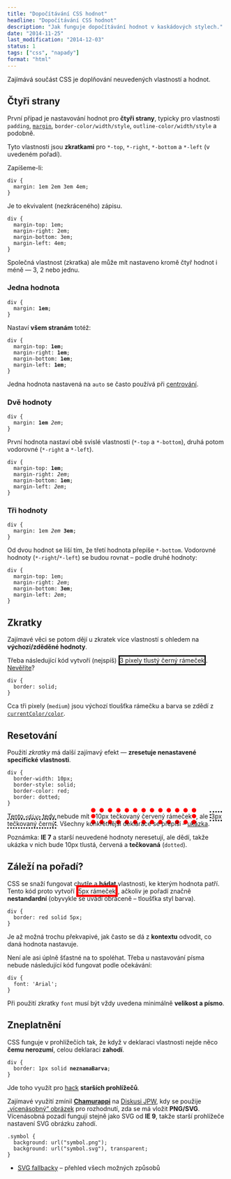 ```yaml
---
title: "Dopočítávání CSS hodnot"
headline: "Dopočítávání CSS hodnot"
description: "Jak funguje dopočítávání hodnot v kaskádových stylech."
date: "2014-11-25"
last_modification: "2014-12-03"
status: 1
tags: ["css", "napady"]
format: "html"
---
```


<p>Zajímává součást CSS je doplňování neuvedených vlastností a hodnot.</p>



<h2 id="ctyri">Čtyři strany</h2>

<p>První případ je nastavování hodnot pro <b>čtyři strany</b>, typicky pro vlastnosti <code>padding</code>, <a href="/margin"><code>margin</code></a>, <code>border-color/width/style</code>, <code>outline-color/width/style</code> a podobně.</p>

<p>Tyto vlastnosti jsou <b>zkratkami</b> pro <code>*-top</code>, <code>*-right</code>, <code>*-bottom</code> a <code>*-left</code> (v uvedeném pořadí).</p>

<p>Zapíšeme-li:</p>

<pre><code>div {
  margin: 1em 2em 3em 4em;
}</code></pre>

<p>Je to ekvivalent (nezkráceného) zápisu.</p>

<pre><code>div {
  margin-top: 1em;
  margin-right: 2em;
  margin-bottom: 3em;
  margin-left: 4em;
}</code></pre>

<p>Společná vlastnost (zkratka) ale může mít nastaveno kromě čtyř hodnot i méně — 3, 2 nebo jednu.</p>











<h3 id="jedna">Jedna hodnota</h3>

<pre><code>div {
  margin: <b>1em</b>;
}</code></pre>

<p>Nastaví <b>všem stranám</b> totéž:</p>

<pre><code>div {
  margin-top: <b>1em</b>;
  margin-right: <b>1em</b>;
  margin-bottom: <b>1em</b>;
  margin-left: <b>1em</b>;
}</code></pre>


<div class="internal-content">
<p>Jedna hodnota nastavená na <code>auto</code> se často používá při <a href="/centrovani#margin-auto">centrování</a>.</p>
</div>








<h3 id="dve">Dvě hodnoty</h3>

<pre><code>div {
  margin: <b>1em</b> <i>2em</i>;
}</code></pre>

<p>První hodnota nastaví obě svislé vlastnosti (<code>*-top</code> a <code>*-bottom</code>), druhá potom vodorovné (<code>*-right</code> a <code>*-left</code>).</p>

<pre><code>div {
  margin-top: <b>1em</b>;
  margin-right: <i>2em</i>;
  margin-bottom: <b>1em</b>;
  margin-left: <i>2em</i>;
}</code></pre>










<h3 id="tri">Tři hodnoty</h3>

<pre><code>div {
  margin: 1em <i>2em</i> <b>3em</b>;
}</code></pre>

<p>Od dvou hodnot se liší tím, že třetí hodnota přepíše <code>*-bottom</code>. Vodorovné hodnoty (<code>*-right</code>/<code>*-left</code>) se budou rovnat – podle druhé hodnoty:</p>

<pre><code>div {
  margin-top: 1em;
  margin-right: <i>2em</i>;
  margin-bottom: <b>3em</b>;
  margin-left: <i>2em</i>;
}</code></pre>















<h2 id="zkratky">Zkratky</h2>

<p>Zajímavé věci se potom dějí u zkratek více vlastností s ohledem na <b>výchozí/zděděné hodnoty</b>.</p>

<p>Třeba následující kód vytvoří (nejspíš) <span style="border: solid">3 pixely tlustý černý rámeček</span>. <a href="https://kod.djpw.cz/kiib">Nevěříte</a>?</p>

<pre><code>div {
  border: solid;
}</code></pre>

<p>Cca tři pixely (<code>medium</code>) jsou výchozí tloušťka rámečku a barva se zdědí z <a href="/currentcolor"><code>currentColor/color</code></a>.</p>




<h2 id="resetovani">Resetování</h2>

<p>Použití <i>zkratky</i> má další zajímavý efekt — <b>zresetuje nenastavené specifické vlastnosti</b>.</p>

<pre><code>div {  
  border-width: 10px;
  border-style: solid;
  border-color: red;
  border: dotted;
}</code></pre>

<p>Tento <code>&lt;div></code> tedy nebude mít <span style="border: 10px dotted red">10px tečkovaný červený rámeček</span>, ale <span style="border: dotted">3px tečkovaný černý</span>. Všechny konkrétnější deklarace se přepíší – <a href="https://kod.djpw.cz/liib">ukázka</a>.</p>

<p>Poznámka: <b>IE 7</b> a starší neuvedené hodnoty neresetují, ale dědí, takže ukázka v nich bude 10px tlustá, červená a <b>tečkovaná</b> (<code>dotted</code>).</p>









<h2 id="poradi">Záleží na pořadí?</h2>

<p>CSS se snaží fungovat chytře a <b>hádat</b> vlastnosti, ke kterým hodnota patří. Tento kód proto vytvoří <span style="border: red solid 5px">5px rámeček</span>, ačkoliv je pořadí značně <b>nestandardní</b> (obyvykle se uvádí obráceně – tloušťka styl barva).</p>

<pre><code>div {
  border: red solid 5px;
}</code></pre>

<p>Je až možná trochu překvapivé, jak často se dá z <b>kontextu</b> odvodit, co daná hodnota nastavuje.</p>

<p>Není ale asi úplně šťastné na to spoléhat. Třeba u nastavování písma nebude následující kód fungovat podle očekávání:</p>

<pre><code>div {
  font: 'Arial';
}</code></pre>

<p>Při použití zkratky <code>font</code> musí být vždy uvedena minimálně <b>velikost a písmo</b>.</p>













<h2 id="zneplatneni">Zneplatnění</h2>

<p>CSS funguje v prohlížečích tak, že když v deklaraci vlastnosti nejde něco <b>čemu nerozumí</b>, celou deklaraci <b>zahodí</b>.</p>

<pre><code>div {
  border: 1px solid <b>neznamaBarva</b>;
}</code></pre>

<p>Jde toho využít pro <a href="/hacky">hack</a> <b>starších prohlížečů</b>.</p>

<p>Zajímavé využití zmínil <a href="http://webylon.info"><b>Chamurappi</b></a> na <a href="http://diskuse.jakpsatweb.cz/?action=vthread&amp;forum=19&amp;topic=160223#4">Diskusi JPW</a>, kdy se použije <a href="/vice-obrazku#multiple-backgrounds">„vícenásobný“ obrázek</a> pro rozhodnutí, zda se má vložit <b>PNG/SVG</b>. Vícenásobná pozadí fungují stejně jako SVG od <b>IE 9</b>, takže starší prohlížeče nastavení SVG obrázku zahodí.</p>

<pre><code>.symbol {
  background: url("symbol.png");
  background: url("symbol.svg"), transparent;
}</code></pre>

<div class="internal-content">
  <ul>
    <li><a href="/svg#fallback">SVG fallbacky</a> – přehled všech možných způsobů</li>
  </ul>
</div>